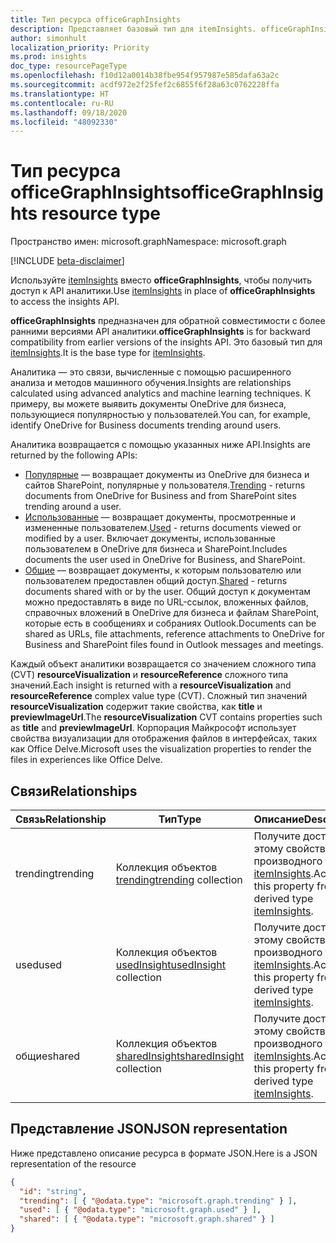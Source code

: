 ```yaml
---
title: Тип ресурса officeGraphInsights
description: Представляет базовый тип для itemInsights. officeGraphInsights предназначен для обратной совместимости с более ранними версиями API аналитики. Используйте только itemInsights при получении доступа к API аналитики.
author: simonhult
localization_priority: Priority
ms.prod: insights
doc_type: resourcePageType
ms.openlocfilehash: f10d12a0014b38fbe954f957987e585dafa63a2c
ms.sourcegitcommit: acdf972e2f25fef2c6855f6f28a63c0762228ffa
ms.translationtype: HT
ms.contentlocale: ru-RU
ms.lasthandoff: 09/18/2020
ms.locfileid: "48092330"
---
```

# <a name="officegraphinsights-resource-type"></a><span data-ttu-id="21455-105">Тип ресурса officeGraphInsights</span><span class="sxs-lookup"><span data-stu-id="21455-105">officeGraphInsights resource type</span></span>

<span data-ttu-id="21455-106">Пространство имен: microsoft.graph</span><span class="sxs-lookup"><span data-stu-id="21455-106">Namespace: microsoft.graph</span></span>

[!INCLUDE [beta-disclaimer](../../includes/beta-disclaimer.md)]

<span data-ttu-id="21455-107">Используйте [itemInsights](iteminsights.md) вместо **officeGraphInsights**, чтобы получить доступ к API аналитики.</span><span class="sxs-lookup"><span data-stu-id="21455-107">Use [itemInsights](iteminsights.md) in place of **officeGraphInsights** to access the insights API.</span></span>

<span data-ttu-id="21455-108">**officeGraphInsights** предназначен для обратной совместимости с более ранними версиями API аналитики.</span><span class="sxs-lookup"><span data-stu-id="21455-108">**officeGraphInsights** is for backward compatibility from earlier versions of the insights API.</span></span> <span data-ttu-id="21455-109">Это базовый тип для [itemInsights](iteminsights.md).</span><span class="sxs-lookup"><span data-stu-id="21455-109">It is the base type for [itemInsights](iteminsights.md).</span></span>

<span data-ttu-id="21455-110">Аналитика — это связи, вычисленные с помощью расширенного анализа и методов машинного обучения.</span><span class="sxs-lookup"><span data-stu-id="21455-110">Insights are relationships calculated using advanced analytics and machine learning techniques.</span></span> <span data-ttu-id="21455-111">К примеру, вы можете выявить документы OneDrive для бизнеса, пользующиеся популярностью у пользователей.</span><span class="sxs-lookup"><span data-stu-id="21455-111">You can, for example, identify OneDrive for Business documents trending around users.</span></span>

<span data-ttu-id="21455-112">Аналитика возвращается с помощью указанных ниже API.</span><span class="sxs-lookup"><span data-stu-id="21455-112">Insights are returned by the following APIs:</span></span>

- <span data-ttu-id="21455-113">[Популярные](insights-trending.md) — возвращает документы из OneDrive для бизнеса и сайтов SharePoint, популярные у пользователя.</span><span class="sxs-lookup"><span data-stu-id="21455-113">[Trending](insights-trending.md) - returns documents from OneDrive for Business and from SharePoint sites trending around a user.</span></span>
- <span data-ttu-id="21455-114">[Использованные](insights-used.md) — возвращает документы, просмотренные и измененные пользователем.</span><span class="sxs-lookup"><span data-stu-id="21455-114">[Used](insights-used.md) - returns documents viewed or modified by a user.</span></span> <span data-ttu-id="21455-115">Включает документы, использованные пользователем в OneDrive для бизнеса и SharePoint.</span><span class="sxs-lookup"><span data-stu-id="21455-115">Includes documents the user used in OneDrive for Business, and SharePoint.</span></span>
- <span data-ttu-id="21455-116">[Общие](insights-shared.md) — возвращает документы, к которым пользователю или пользователем предоставлен общий доступ.</span><span class="sxs-lookup"><span data-stu-id="21455-116">[Shared](insights-shared.md) - returns documents shared with or by the user.</span></span> <span data-ttu-id="21455-117">Общий доступ к документам можно предоставлять в виде по URL-ссылок, вложенных файлов, справочных вложений в OneDrive для бизнеса и файлам SharePoint, которые есть в сообщениях и собраниях Outlook.</span><span class="sxs-lookup"><span data-stu-id="21455-117">Documents can be shared as URLs, file attachments, reference attachments to OneDrive for Business and SharePoint files found in Outlook messages and meetings.</span></span>

<span data-ttu-id="21455-118">Каждый объект аналитики возвращается со значением сложного типа (CVT) **resourceVisualization** и **resourceReference** сложного типа значений.</span><span class="sxs-lookup"><span data-stu-id="21455-118">Each insight is returned with a **resourceVisualization** and **resourceReference** complex value type (CVT).</span></span> <span data-ttu-id="21455-119">Сложный тип значений **resourceVisualization** содержит такие свойства, как **title** и **previewImageUrl**.</span><span class="sxs-lookup"><span data-stu-id="21455-119">The **resourceVisualization** CVT contains properties such as **title** and **previewImageUrl**.</span></span> <span data-ttu-id="21455-120">Корпорация Майкрософт использует свойства визуализации для отображения файлов в интерфейсах, таких как Office Delve.</span><span class="sxs-lookup"><span data-stu-id="21455-120">Microsoft uses the visualization properties to render the files in experiences like Office Delve.</span></span>

## <a name="relationships"></a><span data-ttu-id="21455-121">Связи</span><span class="sxs-lookup"><span data-stu-id="21455-121">Relationships</span></span>

| <span data-ttu-id="21455-122">Связь</span><span class="sxs-lookup"><span data-stu-id="21455-122">Relationship</span></span>      | <span data-ttu-id="21455-123">Тип</span><span class="sxs-lookup"><span data-stu-id="21455-123">Type</span></span>          | <span data-ttu-id="21455-124">Описание</span><span class="sxs-lookup"><span data-stu-id="21455-124">Description</span></span>  |
| ------------- |---------------| -------------|
| <span data-ttu-id="21455-125">trending</span><span class="sxs-lookup"><span data-stu-id="21455-125">trending</span></span>      | <span data-ttu-id="21455-126">Коллекция объектов [trending](insights-trending.md)</span><span class="sxs-lookup"><span data-stu-id="21455-126">[trending](insights-trending.md) collection</span></span>       | <span data-ttu-id="21455-127">Получите доступ к этому свойству из производного типа [itemInsights](iteminsights.md).</span><span class="sxs-lookup"><span data-stu-id="21455-127">Access this property from the derived type [itemInsights](iteminsights.md).</span></span>|
| <span data-ttu-id="21455-128">used</span><span class="sxs-lookup"><span data-stu-id="21455-128">used</span></span>      | <span data-ttu-id="21455-129">Коллекция объектов [usedInsight](insights-used.md)</span><span class="sxs-lookup"><span data-stu-id="21455-129">[usedInsight](insights-used.md) collection</span></span>        | <span data-ttu-id="21455-130">Получите доступ к этому свойству из производного типа [itemInsights](iteminsights.md).</span><span class="sxs-lookup"><span data-stu-id="21455-130">Access this property from the derived type [itemInsights](iteminsights.md).</span></span>|
| <span data-ttu-id="21455-131">общие</span><span class="sxs-lookup"><span data-stu-id="21455-131">shared</span></span>        | <span data-ttu-id="21455-132">Коллекция объектов [sharedInsight](insights-shared.md)</span><span class="sxs-lookup"><span data-stu-id="21455-132">[sharedInsight](insights-shared.md) collection</span></span>        | <span data-ttu-id="21455-133">Получите доступ к этому свойству из производного типа [itemInsights](iteminsights.md).</span><span class="sxs-lookup"><span data-stu-id="21455-133">Access this property from the derived type [itemInsights](iteminsights.md).</span></span>|


## <a name="json-representation"></a><span data-ttu-id="21455-134">Представление JSON</span><span class="sxs-lookup"><span data-stu-id="21455-134">JSON representation</span></span>

<span data-ttu-id="21455-135">Ниже представлено описание ресурса в формате JSON.</span><span class="sxs-lookup"><span data-stu-id="21455-135">Here is a JSON representation of the resource</span></span>
<!-- {
  "blockType": "resource",
  "keyProperty":"id",
  "baseType":"microsoft.graph.entity",
  "optionalProperties": [
    "trending",
    "used",
    "shared"
  ],
  "@odata.type": "microsoft.graph.officeGraphInsights"
}-->

```json
{
  "id": "string",
  "trending": [ { "@odata.type": "microsoft.graph.trending" } ],
  "used": [ { "@odata.type": "microsoft.graph.used" } ],
  "shared": [ { "@odata.type": "microsoft.graph.shared" } ]
}
```



